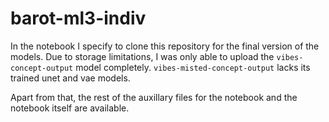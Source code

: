 # barot-ml3-indiv

In the notebook I specify to clone this repository for the final version of the models. Due to storage limitations, I was only able to upload the `vibes-concept-output` model completely. `vibes-misted-concept-output` lacks its trained unet and vae models. 

Apart from that, the rest of the auxillary files for the notebook and the notebook itself are available.
